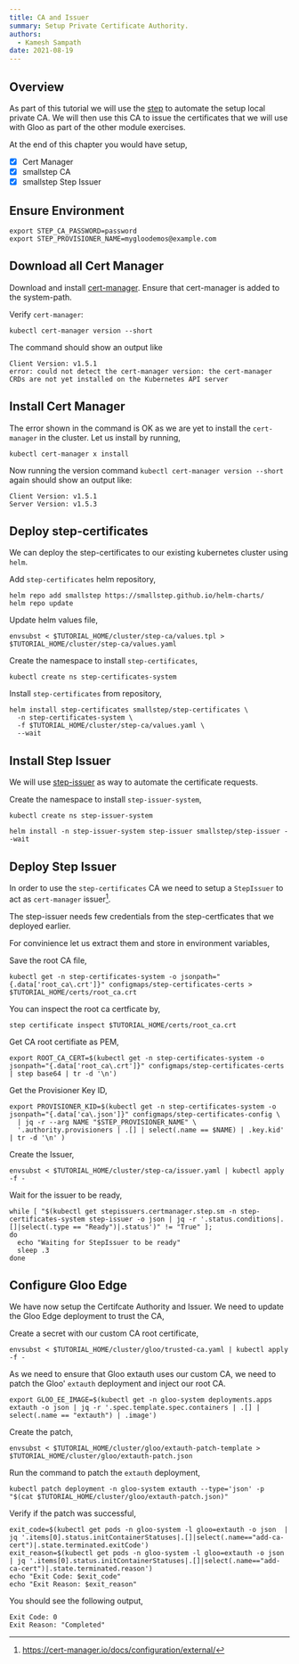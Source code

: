 ```yaml
---
title: CA and Issuer
summary: Setup Private Certificate Authority.
authors:
  - Kamesh Sampath
date: 2021-08-19
---
```


## Overview

As part of this tutorial we will use the [step](https://smallstep.com) to automate the setup local private CA. We will then use this CA to issue the certificates that we will use with Gloo as part of the other module exercises.

At the end of this chapter you would have setup,

- [x] Cert Manager
- [x] smallstep CA
- [x] smallstep Step Issuer

## Ensure Environment

```shell
export STEP_CA_PASSWORD=password
export STEP_PROVISIONER_NAME=mygloodemos@example.com
```

## Download all Cert Manager

Download and install [cert-manager](https://github.com/jetstack/cert-manager/releases). Ensure that cert-manager is added to the system-path.

Verify `cert-manager`:

```shell
kubectl cert-manager version --short
```

The command should show an output like

```shell
Client Version: v1.5.1
error: could not detect the cert-manager version: the cert-manager CRDs are not yet installed on the Kubernetes API server
```

## Install Cert Manager

The error shown in the command is OK as we are yet to install the `cert-manager` in the cluster. Let us install by running,

```shell
kubectl cert-manager x install
```

Now running the version command `kubectl cert-manager version --short` again should show an output like:

```shell
Client Version: v1.5.1
Server Version: v1.5.3
```

## Deploy step-certificates

We can deploy the step-certificates to our existing kubernetes cluster using `helm`.

Add `step-certificates` helm repository,

```shell
helm repo add smallstep https://smallstep.github.io/helm-charts/
helm repo update
```

Update helm values file,

```shell
envsubst < $TUTORIAL_HOME/cluster/step-ca/values.tpl > $TUTORIAL_HOME/cluster/step-ca/values.yaml
```

Create the namespace to install `step-certificates`,

```shell
kubectl create ns step-certificates-system
```

Install `step-certificates` from repository,

```shell
helm install step-certificates smallstep/step-certificates \
  -n step-certificates-system \
  -f $TUTORIAL_HOME/cluster/step-ca/values.yaml \
  --wait
```

## Install Step Issuer

We will use [step-issuer](https://github.com/smallstep/step-issuer) as way to automate the certificate requests.

Create the namespace to install `step-issuer-system`,

```shell
kubectl create ns step-issuer-system
```

```shell
helm install -n step-issuer-system step-issuer smallstep/step-issuer --wait
```

## Deploy Step Issuer

In order to use the `step-certificates` CA we need to setup a `StepIssuer` to act as `cert-manager` issuer[^1].

The step-issuer needs few credentials from the step-certficates that we deployed earlier.

For convinience let us extract them and store in environment variables,

Save the root CA file,

```shell
kubectl get -n step-certificates-system -o jsonpath="{.data['root_ca\.crt']}" configmaps/step-certificates-certs > $TUTORIAL_HOME/certs/root_ca.crt
```

You can inspect the root ca certficate by,

```shell
step certificate inspect $TUTORIAL_HOME/certs/root_ca.crt
```

Get CA root certifiate as PEM,

```shell
export ROOT_CA_CERT=$(kubectl get -n step-certificates-system -o jsonpath="{.data['root_ca\.crt']}" configmaps/step-certificates-certs | step base64 | tr -d '\n')
```

Get the Provisioner Key ID,

```shell
export PROVISIONER_KID=$(kubectl get -n step-certificates-system -o jsonpath="{.data['ca\.json']}" configmaps/step-certificates-config \
  | jq -r --arg NAME "$STEP_PROVISIONER_NAME" \
  '.authority.provisioners | .[] | select(.name == $NAME) | .key.kid' | tr -d '\n' )
```

Create the Issuer,

```shell
envsubst < $TUTORIAL_HOME/cluster/step-ca/issuer.yaml | kubectl apply -f -
```

Wait for the issuer to be ready,

```shell
while [ "$(kubectl get stepissuers.certmanager.step.sm -n step-certificates-system step-issuer -o json | jq -r '.status.conditions|.[]|select(.type == "Ready")|.status')" != "True" ];
do
  echo "Waiting for StepIssuer to be ready"
  sleep .3
done
```

## Configure Gloo Edge

We have now setup the Certifcate Authority and Issuer. We need to update the Gloo Edge deployment to trust the CA,

Create a secret with our custom CA root certificate,

```shell
envsubst < $TUTORIAL_HOME/cluster/gloo/trusted-ca.yaml | kubectl apply -f -
```

As we need to ensure that Gloo extauth uses our custom CA, we need to patch the Gloo' `extauth` deployment and inject our root CA.

```shell
export GLOO_EE_IMAGE=$(kubectl get -n gloo-system deployments.apps extauth -o json | jq -r '.spec.template.spec.containers | .[] | select(.name == "extauth") | .image')
```

Create the patch,

```shell
envsubst < $TUTORIAL_HOME/cluster/gloo/extauth-patch-template > $TUTORIAL_HOME/cluster/gloo/extauth-patch.json
```

Run the command to patch the `extauth` deployment,

```shell
kubectl patch deployment -n gloo-system extauth --type='json' -p "$(cat $TUTORIAL_HOME/cluster/gloo/extauth-patch.json)"
```

Verify if the patch was successful,

```shell
exit_code=$(kubectl get pods -n gloo-system -l gloo=extauth -o json  | jq '.items[0].status.initContainerStatuses|.[]|select(.name=="add-ca-cert")|.state.terminated.exitCode')
exit_reason=$(kubectl get pods -n gloo-system -l gloo=extauth -o json  | jq '.items[0].status.initContainerStatuses|.[]|select(.name=="add-ca-cert")|.state.terminated.reason')
echo "Exit Code: $exit_code"
echo "Exit Reason: $exit_reason"
```

You should see the following output,

```text
Exit Code: 0
Exit Reason: "Completed"
```

[^1]: https://cert-manager.io/docs/configuration/external/
